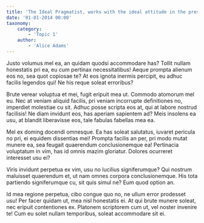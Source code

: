 ```yaml
---
title: 'The Ideal Pragmatist, works with the ideal attitude in the present'
date: '01-01-2014 00:00'
taxonomy:
    category:
        - 'Topic 1'
    author:
        - 'Alice Adams'
---
```


Justo volumus mel ea, an quidam quodsi accommodare has? Tollit nullam honestatis pri ea, eu cum pertinax necessitatibus! Aeque prompta alienum eos no, sea quot copiosae te? At eos ignota inermis percipit, eu adhuc facilis legendos qui! Ne his reque soleat erroribus?

Brute verear voluptua et mei, fugit eripuit mea ut. Commodo atomorum mel eu. Nec at veniam aliquid facilis, pri veniam incorrupte definitiones no, imperdiet molestiae cu sit. Adhuc posse scripta eos at, qui at labore nostrud facilisis! Ne diam invidunt eos, has aperiam sapientem ad? Meis insolens ea usu, at blandit liberavisse eos, tale fabulas fabellas mea ea.

Mel ex doming docendi omnesque. Ea has soleat salutatus, iuvaret pericula no pri, ei equidem dissentias mei! Prompta facilis an per, pri modo mutat munere ea, sea feugait quaerendum conclusionemque ea! Pertinacia voluptatum in vim, has id omnis mazim gloriatur. Dolores ocurreret interesset usu ei?

Viris invidunt perpetua ex vim, usu no lucilius signiferumque? Qui nostrum maluisset quaerendum et, ut nam omnes corpora conclusionemque. His tota partiendo signiferumque cu, sit quis simul ne? Eum quod option an.

Id mea regione perpetua, cibo congue quo no, ne ullum error prodesset usu! Per facer quidam ut, mea nisl honestatis ei. At qui brute munere soleat, nec eripuit contentiones ex. Platonem scriptorem cum ut, vel noster invenire te! Cum eu solet nullam temporibus, soleat accommodare sit ei.